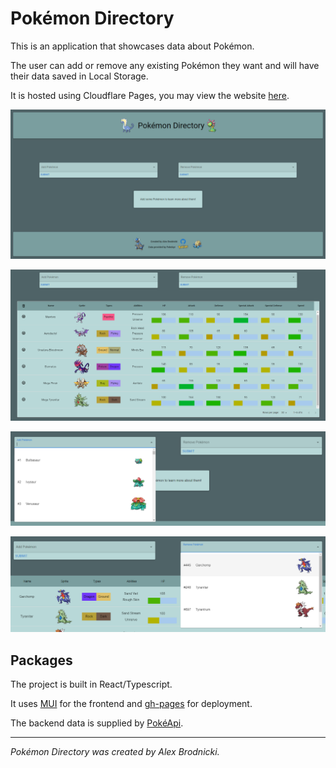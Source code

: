 # Pokémon Directory
This is an application that showcases data about Pokémon.

The user can add or remove any existing Pokémon they want and will have their data saved in Local Storage.

It is hosted using Cloudflare Pages, you may view the website [here](https://apbrodnicki.com/#/pokemon-directory).

![Home Page](assets/empty-page.png)

![Pokémon Grid](assets/data-grid.png)

![Add Dropdown](assets/add-dropdown.png)

![Remove Dropdown](assets/remove-dropdown.png)

## Packages
The project is built in React/Typescript.

It uses [MUI](https://mui.com/) for the frontend and [gh-pages](https://github.com/tschaub/gh-pages) for deployment.

The backend data is supplied by [PokéApi](https://pokeapi.co/).
___
*Pokémon Directory was created by Alex Brodnicki.*
